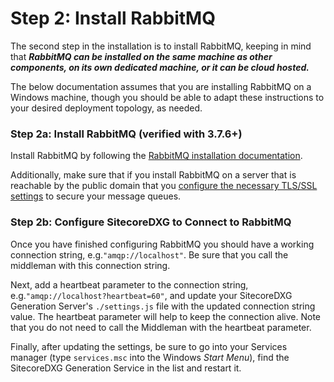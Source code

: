 # Step 2: Install RabbitMQ

The second step in the installation is to install RabbitMQ, keeping in mind that _**RabbitMQ can be installed on the same machine as other components, on its own dedicated machine, or it can be cloud hosted.**_

The below documentation assumes that you are installing RabbitMQ on a Windows machine, though you should be able to adapt these instructions to your desired deployment topology, as needed.

### Step 2a: Install RabbitMQ \(verified with 3.7.6+\)

Install RabbitMQ by following the [RabbitMQ installation documentation](https://www.rabbitmq.com/download.html).

Additionally, make sure that if you install RabbitMQ on a server that is reachable by the public domain that you [configure the necessary TLS/SSL settings](https://www.rabbitmq.com/ssl.html) to secure your message queues.

### Step 2b: Configure SitecoreDXG to Connect to RabbitMQ

Once you have finished configuring RabbitMQ you should have a working connection string, e.g.`"amqp://localhost"`. Be sure that you call the middleman with this connection string.

Next, add a heartbeat parameter to the connection string, e.g.`"amqp://localhost?heartbeat=60"`, and update your SitecoreDXG Generation Server's `./settings.js` file with the updated connection string value. The heartbeat parameter will help to keep the connection alive. Note that you do not need to call the Middleman with the heartbeat parameter.

Finally, after updating the settings, be sure to go into your Services manager \(type `services.msc` into the Windows _Start Menu_\), find the SitecoreDXG Generation Service in the list and restart it.

